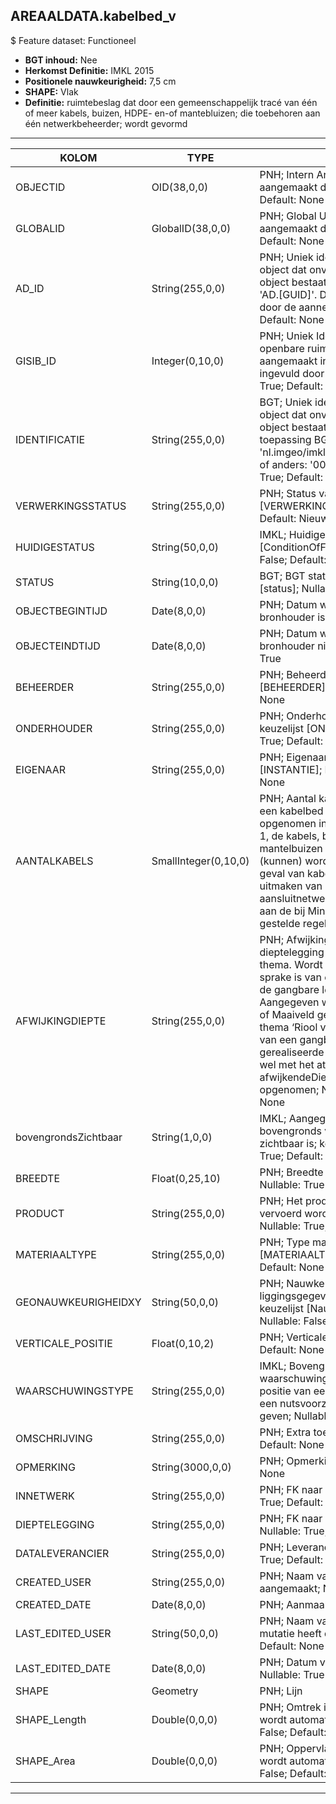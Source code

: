 ﻿## AREAALDATA.kabelbed_v

$ Feature dataset: Functioneel

* __BGT inhoud:__ Nee
* __Herkomst Definitie:__ IMKL 2015
* __Positionele nauwkeurigheid:__ 7,5 cm
* __SHAPE:__ Vlak
* __Definitie:__ ruimtebeslag dat door een gemeenschappelijk tracé van één of meer kabels, buizen, HDPE- en-of mantebluizen; die toebehoren aan één netwerkbeheerder; wordt gevormd 

***

|KOLOM                               |TYPE                 |DEFINITIE|
|------                              |----                 |-----    |
|OBJECTID                            |OID(38,0,0)          |PNH; Intern ArcGIS Identificatienummer, aangemaakt door ArcGIS; Nullable: False; Default: None|
|GLOBALID                            |GlobalID(38,0,0)     |PNH; Global Unique Identifier,  aangemaakt door ArcGIS; Nullable: False; Default: None|
|AD_ID                               |String(255,0,0)      |PNH; Uniek identificatienummer voor het object dat onveranderlijk is zolang het object bestaat in Areaaldata: in format 'AD.[GUID]'. Dit moet worden ingevuld door de aannemer; Nullable: False; Default: None|
|GISIB_ID                            |Integer(0,10,0)      |PNH; Uniek Identificatienummer beheer openbare ruimte (GISIB), wordt aangemaakt in GISIB en mag niet worden ingevuld door de aannemer; Nullable: True; Default: None|
|IDENTIFICATIE                       |String(255,0,0)      |BGT; Uniek identificatienummer voor het object dat onveranderlijk is zolang het object bestaat: bevat indien van toepassing BGT/IMKL ID in format 'nl.imgeo/imkl.bronhouderscode.LokaalID' of anders: '00000'.LokaalID; Nullable: True; Default: None|
|VERWERKINGSSTATUS                   |String(255,0,0)      |PNH; Status van de gegevens; keuzelijst [VERWERKINGSSTATUS]; Nullable: False; Default: Nieuw|
|HUIDIGESTATUS                       |String(50,0,0)       |IMKL; Huidige status; keuzelijst [ConditionOfFacilityValue]; Nullable: False; Default: None|
|STATUS                              |String(10,0,0)       |BGT; BGT status van het object; keuzelijst [status]; Nullable: True; Default: bestaand
|OBJECTBEGINTIJD                     |Date(8,0,0)          |PNH; Datum waarop het object bij de bronhouder is ontstaan; Nullable: True|
|OBJECTEINDTIJD                      |Date(8,0,0)          |PNH; Datum waarop het object bij de bronhouder niet meer geldig is; Nullable: True|
|BEHEERDER                           |String(255,0,0)      |PNH; Beheerder van het object; keuzelijst [BEHEERDER]; Nullable: True; Default: None|
|ONDERHOUDER                         |String(255,0,0)      |PNH; Onderhouder van het object; keuzelijst [ONDERHOUDER]; Nullable: True; Default: None|
|EIGENAAR                            |String(255,0,0)      |PNH; Eigenaar van het object; keuzelijst [INSTANTIE]; Nullable: True; Default: None|
|AANTALKABELS                        |SmallInteger(0,10,0) |PNH; Aantal kabels of buizen dat zich in een kabelbed bevindt. Conditie: Wordt opgenomen indien het aantal groter is dan 1, de kabels, buizen, HDPE- en/of mantelbuizen niet als afzonderlijke lijnen (kunnen) worden weergegeven en – in het geval van kabels; ze geen onderdeel uitmaken van een stervormig aangelegd aansluitnetwerk waarbij wordt voldaan aan de bij Ministeriële Regeling hieraan gestelde regels; Nullable: False|
|AFWIJKINGDIEPTE                     |String(255,0,0)      |PNH; Afwijking (cm) van de gangbare dieptelegging voor een leiding van dit thema. Wordt alleen opgenomen indien er sprake is van een legging die afwijkt van de gangbare legging voor dit thema. Aangegeven wordt of de diepte tov NAP of Maaiveld gerefereerd is. Voor het thema ‘Riool vrij verval’ is er geen sprake van een gangbare dieptelegging. De gerealiseerde dieptelegging kan echter wel met het attribuut afwijkendeDieptelegging worden opgenomen; Nullable: False; Default: None|
|bovengrondsZichtbaar                |String(1,0,0)        |IMKL; Aangegeven wordt of het kabelbed bovengronds vanaf het maaiveld zichtbaar is; keuzelijst [jaNee]; Nullable: True; Default: None|
|BREEDTE                             |Float(0,25,10)       |PNH; Breedte van het kabelbed (cm); Nullable: True|
|PRODUCT                             |String(255,0,0)      |PNH; Het product dat door de leiding vervoerd wordt of kan worden vervoerd; Nullable: True; Default: None|
|MATERIAALTYPE                       |String(255,0,0)      |PNH; Type materiaal; keuzelijst [MATERIAALTYPE]; Nullable: True; Default: None|
|GEONAUWKEURIGHEIDXY                 |String(50,0,0)       |PNH; Nauwkeurigheid van de liggingsgegevens in het horizontale vlak; keuzelijst [NauwkeurigheidXYvalue]; Nullable: False; Default: None|
|VERTICALE_POSITIE                   |Float(0,10,2)        |PNH; Verticale positie; Nullable: True; Default: None|
|WAARSCHUWINGSTYPE                   |String(255,0,0)      |IMKL; Bovengronds zichtbaar waarschuwingsmechanisme om de positie van een ondergronds element van een nutsvoorzieningennetwerk aan te geven; Nullable: False; Default: None|
|OMSCHRIJVING                        |String(255,0,0)      |PNH; Extra toelichting; Nullable: True; Default: None|
|OPMERKING                           |String(3000,0,0)     |PNH; Opmerking; Nullable: True; Default: None|
|INNETWERK                           |String(255,0,0)      |PNH; FK naar utiliteitsNet_tbl; Nullable: True; Default: None|
|DIEPTELEGGING                       |String(255,0,0)      |PNH; FK naar diepteTovMaaiveld_p; Nullable: True; Default: None|
|DATALEVERANCIER                     |String(255,0,0)      |PNH; Leverancier van de data; Nullable: True; Default: None|
|CREATED_USER                        |String(255,0,0)      |PNH; Naam van gebruiker die de rij heeft aangemaakt; Nullable: True; Default: None|
|CREATED_DATE                        |Date(8,0,0)          |PNH; Aanmaakdatum; Nullable: True|
|LAST_EDITED_USER                    |String(50,0,0)       |PNH; Naam van gebruiker die de laatste mutatie heeft doorgevoerd; Nullable: True; Default: None|
|LAST_EDITED_DATE                    |Date(8,0,0)          |PNH; Datum van de laatste mutatie; Nullable: True|
|SHAPE                               |Geometry             |PNH; Lijn|
|SHAPE_Length                        |Double(0,0,0)        |PNH; Omtrek in meters, 5 decimalen. Dit wordt automatisch gevuld. ; Nullable: False; Default: None|
|SHAPE_Area                          |Double(0,0,0)        |PNH; Oppervlakte in m2, 5 decimalen. Dit wordt automatisch gevuld.; Nullable: False; Default: None|


***
